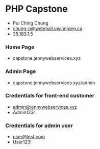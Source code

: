 # PHP Capstone

* Pui Ching Chung
* chung-p@webmail.uwinnipeg.ca
* 35.183.1.5

### Home Page
* capstone.jennywebservices.xyz

### Admin Page
* capstone.jennywebservices.xyz/admin

### Credentials for front-end customer
* admin@jennywebservices.xyz
* Admin123!

### Credentials for admin user
* user@test.com
* User123!
